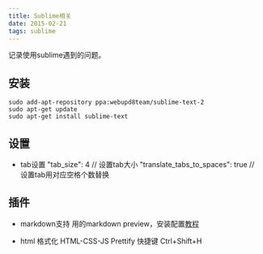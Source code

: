```yaml
---
title: Sublime相关
date: 2015-02-21
tags: sublime
---
```


记录使用sublime遇到的问题。

<!--more-->

## 安装
    sudo add-apt-repository ppa:webupd8team/sublime-text-2
    sudo apt-get update
    sudo apt-get install sublime-text
 

## 设置
* tab设置
    "tab_size": 4   // 设置tab大小
    "translate_tabs_to_spaces": true    // 设置tab用对应空格个数替换

## 插件
* markdown支持
用的markdown preview，安装配置[教程](http://www.jianshu.com/p/378338f10263) 

* html 格式化
HTML-CSS-JS Prettify
快捷键 Ctrl+Shift+H
